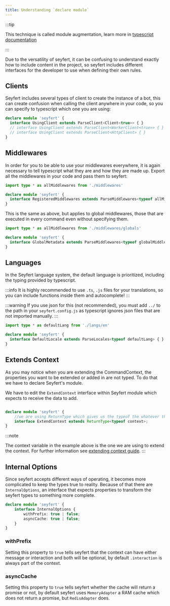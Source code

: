 ```yaml
---
title: Understanding `declare module`
---
```


:::tip

This technique is called module augmentation, learn more in [typescript documentation](https://www.typescriptlang.org/docs/handbook/declaration-merging.html#module-augmentation)

:::

Due to the versatility of seyfert, it can be confusing to understand exactly how to include content in the project, so seyfert includes different interfaces for the developer to use when defining their own rules.
## Clients

Seyfert includes several types of client to create the instance of a bot, this can create confusion when calling the client anywhere in your code, so you can specify to typescript which one you are using:
```ts copy
declare module 'seyfert' {
  interface UsingClient extends ParseClient<Client<true>> { }
  // interface UsingClient extends ParseClient<WorkerClient<true>> { }
  // interface UsingClient extends ParseClient<HttpClient> { }
} 
```

## Middlewares

In order for you to be able to use your middlewares everywhere, it is again necessary to tell typescript what they are and how they are made up. Export all the middlewares in your code and pass them to seyfert:
```ts copy
import type * as allMiddlewares from './middlewares'

declare module 'seyfert' {
  interface RegisteredMiddlewares extends ParseMiddlewares<typeof allMiddlewares> { }
}
```
This is the same as above, but applies to global middlewares, those that are executed in every command even without specifying them.

```ts copy
import type * as allMiddlewares from './middlewares/globals'

declare module 'seyfert' {
  interface GlobalMetadata extends ParseMiddlewares<typeof globalMiddlewares> { }
} 
```
## Languages

In the Seyfert language system, the default language is prioritized, including the typing provided by typescript.

:::info
It is highly recommended to use `.ts`, `.js` files for your translations, so you can include functions inside them and autocomplete!
:::

:::warning
If you use json for this (not recommended), you must add `../` to the path in your `seyfert.config.js` as typescript ignores json files that are not imported manually.
:::

```ts copy
import type * as defaultLang from './langs/en'

declare module 'seyfert' {
  interface DefaultLocale extends ParseLocales<typeof defaultLang> { }   
} 
```

## Extends Context

As you may notice when you are extending the CommandContext, the properties you want to be extended or added in are not typed. To do that we have to declare Seyfert's module.

We have to edit the `ExtendContext` interface within Seyfert module which expects to receive the data to add. 

```ts showLineNumbers copy wrap ins={11-14}

declare module 'seyfert' {
    //we are using ReturnType which gives us the typeof the whatever the function context returns.
    interface ExtendContext extends ReturnType<typeof context>;
}

```
:::note 

The context variable in the example above is the one we are using to extend the context. For further information see [extending context guide](/misc/extendcontext).
::: 
## Internal Options

Since seyfert accepts different ways of operating, it becomes more complicated to keep the types true to reality. Because of that there are `InternalOptions`, an interface that expects properties to transform the seyfert types to something more complete.

```ts copy
declare module 'seyfert' {
	interface InternalOptions {
		withPrefix: true | false;
		asyncCache: true | false;
	}
}
```

### withPrefix
Setting this property to `true` tells seyfert that the context can have either message or interaction and both will be optional, by default `.interaction` is always part of the context.

### asyncCache
Setting this property to `true` tells seyfert whether the cache will return a promise or not, by default seyfert uses `MemoryAdapter` a RAM cache which does not return a promise, but `RedisAdapter` does.